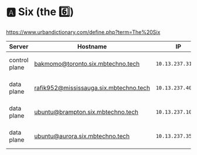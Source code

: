 # :a: Six (the :six:)

https://www.urbandictionary.com/define.php?term=The%20Six

| Server           | Hostname                             |  IP               | Specs                 |
|------------------|--------------------------------------|-------------------|-----------------------|
| control plane    |bakmomo@toronto.six.mbtechno.tech      | `10.13.237.31/24` | 64GB Ram,      16cpus |
| data plane       |rafik952@mississauga.six.mbtechno.tech  | `10.13.237.40/24` | 64GB Ram,      16cpus |
| data plane       |ubuntu@brampton.six.mbtechno.tech     | `10.13.237.10/24` | 64GB Ram,       8cpus |
| data plane       |ubuntu@aurora.six.mbtechno.tech       | `10.13.237.35/24` | 64GB Ram,      16cpus |
